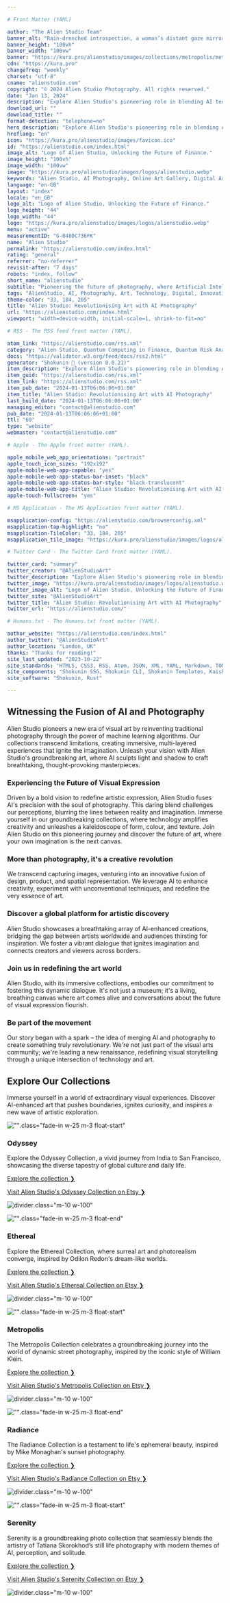 ```yaml
---

# Front Matter (YAML)

author: "The Alien Studio Team"
banner_alt: "Rain-drenched introspection, a woman’s distant gaze mirrors the city’s whisper"
banner_height: "100vh"
banner_width: "100vw"
banner: "https://kura.pro/alienstudio/images/collections/metropolis/metropolis-04.webp"
cdn: "https://kura.pro"
changefreq: "weekly"
charset: "utf-8"
cname: "alienstudio.com"
copyright: "© 2024 Alien Studio Photography. All rights reserved."
date: "Jan 13, 2024"
description: "Explore Alien Studio's pioneering role in blending AI technology with photography to redefine the art world. Discover groundbreaking AI-enhanced art."
download_url: ""
download_title: ""
format-detection: "telephone=no"
hero_description: "Explore Alien Studio's pioneering role in blending AI technology with photography to redefine the art world. Discover groundbreaking AI-enhanced art."
hreflang: "en"
icon: "https://kura.pro/alienstudio/images/favicon.ico"
id: "https://alienstudio.com/index.html"
image_alt: "Logo of Alien Studio, Unlocking the Future of Finance."
image_height: "100vh"
image_width: "100vw"
image: "https://kura.pro/alienstudio/images/logos/alienstudio.webp"
keywords: "Alien Studio, AI Photography, Online Art Gallery, Digital Art Innovation, AI Technology in Art, Contemporary Photography, Visual Storytelling, Artistic Expression, Digital Exhibitions, Photography Evolution"
language: "en-GB"
layout: "index"
locale: "en_GB"
logo_alt: "Logo of Alien Studio, Unlocking the Future of Finance."
logo_height: "44"
logo_width: "44"
logo: "https://kura.pro/alienstudio/images/logos/alienstudio.webp"
menu: "active"
measurementID: "G-048DC736FK"
name: "Alien Studio"
permalink: "https://alienstudio.com/index.html"
rating: "general"
referrer: "no-referrer"
revisit-after: "7 days"
robots: "index, follow"
short_name: "alienstudio"
subtitle: "Pioneering the future of photography, where Artificial Intelligence and lens converge to reshape the art world and reality. Be inspired, be amazed, evolve."
tags: "AlienStudio, AI, Photography, Art, Technology, Digital, Innovation, Contemporary, Gallery, Storytelling"
theme-color: "33, 184, 205"
title: "Alien Studio: Revolutionising Art with AI Photography"
url: "https://alienstudio.com/index.html"
viewport: "width=device-width, initial-scale=1, shrink-to-fit=no"

# RSS - The RSS feed front matter (YAML).

atom_link: "https://alienstudio.com/rss.xml"
category: "Alien Studio, Quantum Computing in Finance, Quantum Risk Analysis, Quantum Cryptography in Banking, Quantum Key Distribution, Quantum-Resistant Cryptography, Quantum Banking, Future of Banking, Financial Industry Revolution, Quantum Computing Advancements, Quantum Computing Applications"
docs: "https://validator.w3.org/feed/docs/rss2.html"
generator: "Shokunin 🦀 (version 0.0.21)"
item_description: "Explore Alien Studio's pioneering role in blending AI technology with photography to redefine the art world. Discover groundbreaking AI-enhanced art."
item_guid: "https://alienstudio.com/rss.xml"
item_link: "https://alienstudio.com/rss.xml"
item_pub_date: "2024-01-13T06:06:06+01:00"
item_title: "Alien Studio: Revolutionising Art with AI Photography"
last_build_date: "2024-01-13T06:06:06+01:00"
managing_editor: "contact@alienstudio.com"
pub_date: "2024-01-13T06:06:06+01:00"
ttl: "60"
type: "website"
webmaster: "contact@alienstudio.com"

# Apple - The Apple front matter (YAML).

apple_mobile_web_app_orientations: "portrait"
apple_touch_icon_sizes: "192x192"
apple-mobile-web-app-capable: "yes"
apple-mobile-web-app-status-bar-inset: "black"
apple-mobile-web-app-status-bar-style: "black-translucent"
apple-mobile-web-app-title: "Alien Studio: Revolutionising Art with AI Photography"
apple-touch-fullscreen: "yes"

# MS Application - The MS Application front matter (YAML).

msapplication-config: "https://alienstudio.com/browserconfig.xml"
msapplication-tap-highlight: "no"
msapplication-TileColor: "33, 184, 205"
msapplication_tile_image: "https://kura.pro/alienstudio/images/logos/alienstudio.webp"

# Twitter Card - The Twitter Card front matter (YAML).

twitter_card: "summary"
twitter_creator: "@AlienStudioArt"
twitter_description: "Explore Alien Studio's pioneering role in blending AI technology with photography to redefine the art world. Discover groundbreaking AI-enhanced art."
twitter_image: "https://kura.pro/alienstudio/images/logos/alienstudio.webp"
twitter_image_alt: "Logo of Alien Studio, Unlocking the Future of Finance."
twitter_site: "@AlienStudioArt"
twitter_title: "Alien Studio: Revolutionising Art with AI Photography"
twitter_url: "https://alienstudio.com/"

# Humans.txt - The Humans.txt front matter (YAML).

author_website: "https://alienstudio.com/index.html"
author_twitter: "@AlienStudioArt"
author_location: "London, UK"
thanks: "Thanks for reading!"
site_last_updated: "2023-10-22"
site_standards: "HTML5, CSS3, RSS, Atom, JSON, XML, YAML, Markdown, TOML"
site_components: "Shokunin SSG, Shokunin CLI, Shokunin Templates, Kaishi Templates, Kaishi Themes"
site_software: "Shokunin, Rust"

---
```


## Witnessing the Fusion of AI and Photography

Alien Studio pioneers a new era of visual art by reinventing traditional photography through the power of machine learning algorithms. Our collections transcend limitations, creating immersive, multi-layered experiences that ignite the imagination. Unleash your vision with Alien Studio's groundbreaking art, where AI sculpts light and shadow to craft breathtaking, thought-provoking masterpieces.

### Experiencing the Future of Visual Expression

Driven by a bold vision to redefine artistic expression, Alien Studio fuses AI's precision with the soul of photography. This daring blend challenges our perceptions, blurring the lines between reality and imagination. Immerse yourself in our groundbreaking collections, where technology amplifies creativity and unleashes a kaleidoscope of form, colour, and texture. Join Alien Studio on this pioneering journey and discover the future of art, where your own imagination is the next canvas.

### More than photography, it's a creative revolution

We transcend capturing images, venturing into an innovative fusion of design, product, and spatial representation. We leverage AI to enhance creativity, experiment with unconventional techniques, and redefine the very essence of art.

### Discover a global platform for artistic discovery

Alien Studio showcases a breathtaking array of AI-enhanced creations, bridging the gap between artists worldwide and audiences thirsting for inspiration. We foster a vibrant dialogue that ignites imagination and connects creators and viewers across borders.

### Join us in redefining the art world

Alien Studio, with its immersive collections, embodies our commitment to fostering this dynamic dialogue. It's not just a museum; it's a living, breathing canvas where art comes alive and conversations about the future of visual expression flourish.

### Be part of the movement

Our story began with a spark – the idea of merging AI and photography to create something truly revolutionary. We're not just part of the visual arts community; we're leading a new renaissance, redefining visual storytelling through a unique intersection of technology and art.

## Explore Our Collections

Immerse yourself in a world of extraordinary visual experiences. Discover AI-enhanced art that pushes boundaries, ignites curiosity, and inspires a new wave of artistic exploration.

![""](https://kura.pro/alienstudio/images/collections/odyssey/odyssey-01.webp).class=\"fade-in w-25 m-3 float-start\"

### Odyssey

Explore the Odyssey Collection, a vivid journey from India to San Francisco, showcasing the diverse tapestry of global culture and daily life.

[Explore the collection ❯](/odyssey/index.html "The Odyssey Collection")

[Visit Alien Studio's Odyssey Collection on Etsy ❯](https://www.etsy.com/shop/AlienStudioShop "Visit Alien Studio's Odyssey Collection on Etsy")

![divider][divider].class=\"m-10 w-100\"

![""](https://kura.pro/alienstudio/images/collections/ethereal/ethereal-01.webp).class=\"fade-in w-25 m-3 float-end\"

### Ethereal

Explore the Ethereal Collection, where surreal art and photorealism converge, inspired by Odilon Redon's dream-like worlds.

[Explore the collection ❯](/ethereal/index.html "The Ethereal Collection")

[Visit Alien Studio's Ethereal Collection on Etsy ❯](https://www.etsy.com/shop/AlienStudioShop "Visit Alien Studio's Ethereal Collection on Etsy")

![divider][divider].class=\"m-10 w-100\"

![""](https://kura.pro/alienstudio/images/collections/metropolis/metropolis-08.webp).class=\"fade-in w-25 m-3 float-start\"

### Metropolis

The Metropolis Collection celebrates a groundbreaking journey into the world of dynamic street photography, inspired by the iconic style of William Klein.

[Explore the collection ❯](/metropolis/index.html "The Metropolis Collection")

[Visit Alien Studio's Metropolis Collection on Etsy ❯](https://www.etsy.com/shop/AlienStudioShop "Visit Alien Studio's Metropolis Collection on Etsy")

![divider][divider].class=\"m-10 w-100\"

![""](https://kura.pro/alienstudio/images/collections/radiance/radiance-08.webp).class=\"fade-in w-25 m-3 float-end\"

### Radiance

The Radiance Collection is a testament to life's ephemeral beauty, inspired by Mike Monaghan's sunset photography.

[Explore the collection ❯](/radiance/index.html "The Radiance Collection")

[Visit Alien Studio's Radiance Collection on Etsy ❯](https://www.etsy.com/shop/AlienStudioShop?section_id=47064782 "Visit Alien Studio's Radiance Collection on Etsy")

![divider][divider].class=\"m-10 w-100\"

![""](https://kura.pro/alienstudio/images/collections/serenity/serenity-01.webp).class=\"fade-in w-25 m-3 float-start\"

### Serenity

Serenity is a groundbreaking photo collection that seamlessly blends the artistry of Tatiana Skorokhod’s still life photography with modern themes of AI, perception, and solitude.

[Explore the collection ❯](/serenity/index.html "The Serenity Collection")

[Visit Alien Studio's Serenity Collection on Etsy ❯](https://www.etsy.com/shop/AlienStudioShop "Visit Alien Studio's Serenity Collection on Etsy")

![divider][divider].class=\"m-10 w-100\"

[divider]: https://kura.pro/common/images/elements/divider.svg

